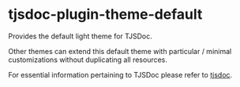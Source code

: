 # tjsdoc-plugin-theme-default
Provides the default light theme for TJSDoc.

Other themes can extend this default theme with particular / minimal customizations without duplicating all resources.

For essential information pertaining to TJSDoc please refer to [tjsdoc](https://github.com/typhonjs-node-tjsdoc/tjsdoc).
